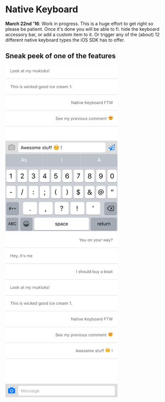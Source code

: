 Native Keyboard
===============

__March 22nd '16__: Work in progress. This is a huge effort to get right so please be patient. Once it's done you will be able to fi. hide the keyboard accessory bar, or add a custom item to it. Or trigger any of the (about) 12 different native keyboard types the iOS SDK has to offer.

## Sneak peek of one of the features

<img src="screenshots/messenger-1.png" width="350px"/>&nbsp;&nbsp;&nbsp;
<img src="screenshots/messenger-2.png" width="350px"/>